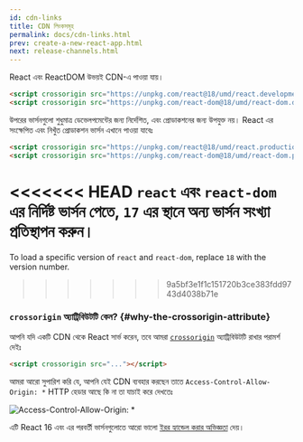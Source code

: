 ```yaml
---
id: cdn-links
title: CDN লিংকসমূহ 
permalink: docs/cdn-links.html
prev: create-a-new-react-app.html
next: release-channels.html
---
```


React এবং ReactDOM উভয়ই CDN-এ পাওয়া যায়।

```html
<script crossorigin src="https://unpkg.com/react@18/umd/react.development.js"></script>
<script crossorigin src="https://unpkg.com/react-dom@18/umd/react-dom.development.js"></script>
```

উপরের ভার্সনগুলো শুধুমাত্র ডেভেলপমেন্টের জন্য নির্দেশিত, এবং প্রোডাকশনের জন্য উপযুক্ত নয়। React এর সংক্ষেপিত এবং নিখুঁত প্রোডাকশন ভার্সন এখানে পাওয়া যাবেঃ

```html
<script crossorigin src="https://unpkg.com/react@18/umd/react.production.min.js"></script>
<script crossorigin src="https://unpkg.com/react-dom@18/umd/react-dom.production.min.js"></script>
```

<<<<<<< HEAD
`react` এবং `react-dom` এর নির্দিষ্ট ভার্সন পেতে, `17` এর স্থানে অন্য ভার্সন সংখ্যা প্রতিস্থাপন করুন।
=======
To load a specific version of `react` and `react-dom`, replace `18` with the version number.
>>>>>>> 9a5bf3e1f1c151720b3ce383fdd9743d4038b71e

### `crossorigin` অ্যাট্রিবিউটটি কেন? {#why-the-crossorigin-attribute}

আপনি যদি একটি CDN থেকে React সার্ভ করেন, তবে আমরা [`crossorigin`](https://developer.mozilla.org/en-US/docs/Web/HTML/CORS_settings_attributes) অ্যাট্রিবিউটটি রাখার পরামর্শ দেইঃ

```html
<script crossorigin src="..."></script>
```

আমরা আরো সুপারিশ করি যে, আপনি যেই CDN ব্যবহার করছেন তাতে `Access-Control-Allow-Origin: *` HTTP হেডার আছে কি না তা যাচাই করে দেখতেঃ

![Access-Control-Allow-Origin: *](../images/docs/cdn-cors-header.png)

এটি React 16 এবং এর পরবর্তী ভার্সনগুলোতে আরো ভালো [ইরর হ্যান্ডেল করার অভিজ্ঞতা](/blog/2017/07/26/error-handling-in-react-16.html) দেয়।
